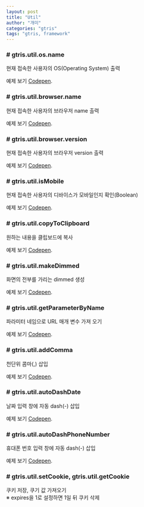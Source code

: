 ```yaml
---
layout: post
title: "Util"
author: "개미"
categories: "gtris"
tags: "gtris, framework"
---
```


### # gtris.util.os.name

현재 접속한 사용자의 OS(Operating System) 출력

<script src="https://gist.github.com/gabia-frontend-dev/c3a32dadebc1924cb8d238eedb1a9d47.js"></script>

예제 보기 [Codepen](https://codepen.io/dochoul/pen/MENVym).

### # gtris.util.browser.name

현재 접속한 사용자의 브라우저 name 출력

<script src="https://gist.github.com/gabia-frontend-dev/e33bbfe2644f648e1afc5ff62003e834.js"></script>

예제 보기 [Codepen](https://codepen.io/dochoul/pen/ZXgxpy).

### # gtris.util.browser.version

현재 접속한 사용자의 브라우저 version 출력

<script src="https://gist.github.com/gabia-frontend-dev/8d17be95e8446feba7e206d28efa19e9.js"></script>

예제 보기 [Codepen](https://codepen.io/dochoul/pen/dVxmOw).

### # gtris.util.isMobile

현재 접속한 사용자의 디바이스가 모바일인지 확인(Boolean)

<script src="https://gist.github.com/gabia-frontend-dev/12e4ad9b5708dd4212ba2b4346223442.js"></script>

예제 보기 [Codepen](https://codepen.io/dochoul/pen/WZVzpx).

### # gtris.util.copyToClipboard

원하는 내용을 클립보드에 복사

<script src="https://gist.github.com/gabia-frontend-dev/da2cf0a7545248ffe3d1a0ba893f2b70.js"></script>

예제 보기 [Codepen](https://codepen.io/dochoul/pen/LzKqQQ).

### # gtris.util.makeDimmed

화면의 전부를 가리는 dimmed 생성

<script src="https://gist.github.com/gabia-frontend-dev/50451f1e10c37537f13ed71d55f8852a.js"></script>

예제 보기 [Codepen](https://codepen.io/dochoul/pen/zEgRPo).

### # gtris.util.getParameterByName

파라미터 네임으로 URL 매개 변수 가져 오기

<script src="https://gist.github.com/gabia-frontend-dev/233c305f4706ea237a79d49d4cae4906.js"></script>

예제 보기 [Codepen](https://codepen.io/dochoul/pen/RLXQYY?gtris=sogood).

### # gtris.util.addComma

천단위 콤마(,) 삽입

<script src="https://gist.github.com/gabia-frontend-dev/678433b8e1596c7ee49b74be8ed47daa.js"></script>

예제 보기 [Codepen](https://codepen.io/dochoul/pen/PJMQVg).

### # gtris.util.autoDashDate

날짜 입력 창에 자동 dash(-) 삽입

<script src="https://gist.github.com/gabia-frontend-dev/955076b7dab823005492c63403af5ba1.js"></script>

예제 보기 [Codepen](https://codepen.io/dochoul/pen/XevZLg).

### # gtris.util.autoDashPhoneNumber

휴대폰 번호 입력 창에 자동 dash(-) 삽입

<script src="https://gist.github.com/gabia-frontend-dev/fb0303b27b06b723be3ec445c3615284.js"></script>

예제 보기 [Codepen](https://codepen.io/dochoul/pen/oGKEKy).

### # gtris.util.setCookie, gtris.util.getCookie

쿠키 저장, 쿠기 값 가져오기  
※ expires을 1로 설정하면 1일 뒤 쿠키 삭제

<script src="https://gist.github.com/gabia-frontend-dev/8aff223b2ac103152f22272d92b0e10a.js"></script>